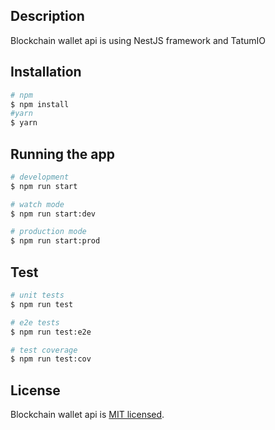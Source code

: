 ## Description

Blockchain wallet api is using NestJS framework and TatumIO

## Installation

```bash
# npm
$ npm install
#yarn
$ yarn
```

## Running the app

```bash
# development
$ npm run start

# watch mode
$ npm run start:dev

# production mode
$ npm run start:prod
```

## Test

```bash
# unit tests
$ npm run test

# e2e tests
$ npm run test:e2e

# test coverage
$ npm run test:cov
```

## License

Blockchain wallet api is [MIT licensed](LICENSE).
